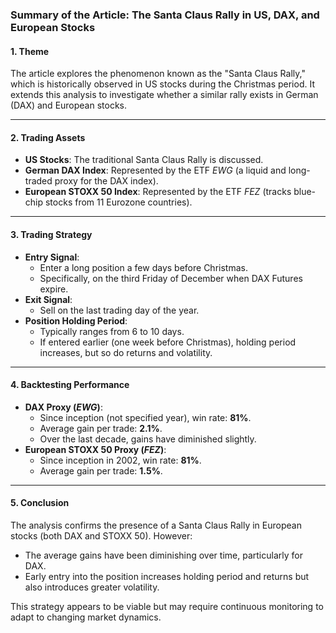 ### Summary of the Article: The Santa Claus Rally in US, DAX, and European Stocks

#### 1. **Theme**
The article explores the phenomenon known as the "Santa Claus Rally," which is historically observed in US stocks during the Christmas period. It extends this analysis to investigate whether a similar rally exists in German (DAX) and European stocks.

---

#### 2. **Trading Assets**
- **US Stocks**: The traditional Santa Claus Rally is discussed.
- **German DAX Index**: Represented by the ETF *EWG* (a liquid and long-traded proxy for the DAX index).
- **European STOXX 50 Index**: Represented by the ETF *FEZ* (tracks blue-chip stocks from 11 Eurozone countries).

---

#### 3. **Trading Strategy**
- **Entry Signal**: 
  - Enter a long position a few days before Christmas.
  - Specifically, on the third Friday of December when DAX Futures expire.
- **Exit Signal**:
  - Sell on the last trading day of the year.
- **Position Holding Period**:
  - Typically ranges from 6 to 10 days.
  - If entered earlier (one week before Christmas), holding period increases, but so do returns and volatility.

---

#### 4. **Backtesting Performance**
- **DAX Proxy (*EWG*)**:
  - Since inception (not specified year), win rate: **81%**.
  - Average gain per trade: **2.1%**.
  - Over the last decade, gains have diminished slightly.
- **European STOXX 50 Proxy (*FEZ*)**:
  - Since inception in 2002, win rate: **81%**.
  - Average gain per trade: **1.5%**.

---

#### 5. **Conclusion**
The analysis confirms the presence of a Santa Claus Rally in European stocks (both DAX and STOXX 50). However:
- The average gains have been diminishing over time, particularly for DAX.
- Early entry into the position increases holding period and returns but also introduces greater volatility.

This strategy appears to be viable but may require continuous monitoring to adapt to changing market dynamics.
